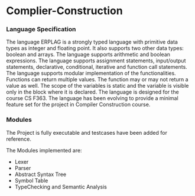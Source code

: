 # Complier-Construction
### Language Specification
The language ERPLAG is a strongly typed language with primitive data types as integer and floating
point. It also supports two other data types: boolean and arrays. The language supports arithmetic and boolean
expressions. The language supports assignment statements, input/output statements, declarative, conditional,
iterative and function call statements. The language supports modular implementation of the functionalities.
Functions can return multiple values. The function may or may not return a value as well. The scope of the
variables is static and the variable is visible only in the block where it is declared. The language is designed for
the course CS F363. The language has been evolving to provide a minimal feature set for the project in Compiler Construction course.

### Modules
The Project is fully executable and testcases have been added for reference.

The Modules implemented are:

- Lexer
- Parser
- Abstract Syntax Tree
- Symbol Table
- TypeChecking and Semantic Analysis

